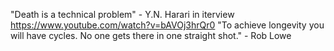 "Death is a technical problem" - Y.N. Harari in iterview https://www.youtube.com/watch?v=bAVOj3hrQr0
"To achieve longevity you will have cycles. No one gets there in one straight shot." - Rob Lowe
